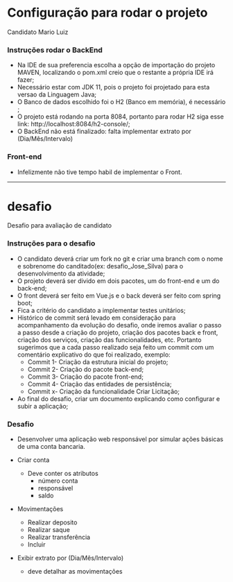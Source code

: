 # Configuração para rodar o projeto
Candidato Mario Luiz

### Instruções rodar o BackEnd
- Na IDE de sua preferencia escolha a opção de importação do projeto MAVEN, localizando o pom.xml creio que o restante a própria IDE irá fazer;
- Necessário estar com JDK 11, pois o projeto foi projetado para esta versao da Linguagem Java;
- O Banco de dados escolhido foi o H2 (Banco em memória), é necessário ;
- O projeto está rodando na porta 8084, portanto para rodar H2 siga esse link: http://localhost:8084/h2-console/;
- O BackEnd não está finalizado: falta implementar extrato por (Dia/Mês/Intervalo)

### Front-end
- Infelizmente não tive tempo habil de implementar o Front.



----------------------------------------------------------------------------------------------------------------------------------------------------------------------
# desafio
Desafio para avaliação de candidato

### Instruções para o desafio
- O candidato deverá criar um fork no git e criar uma branch com o nome e sobrenome do canditado(ex: desafio_Jose_Silva) para o desenvolvimento da atividade;
- O projeto deverá ser divido em dois pacotes, um do front-end e um do back-end;
- O front deverá ser feito em Vue.js e o back deverá ser feito com spring boot;
- Fica a critério do candidato a implementar testes unitários;
- Histórico de commit será levado em consideração para acompanhamento da evolução do desafio, onde iremos avaliar o passo a passo desde a criação do projeto, criação dos pacotes back e front, criação dos serviços, criação das funcionalidades, etc. Portanto sugerimos que a cada passo realizado seja feito um commit com um comentário explicativo do que foi realizado, exemplo:
    - Commit 1- Criação da estrutura inicial do projeto;
    - Commit 2- Criação do pacote back-end;
    - Commit 3- Criação do pacote front-end;
    - Commit 4- Criação das entidades de persistência;
    - Commit x- Criação da funcionalidade Criar Licitação;
- Ao final do desafio, criar um documento explicando como configurar e subir a aplicação;


### Desafio
- Desenvolver uma aplicação web responsável por simular ações básicas de uma conta bancaria.
- Criar conta
    - Deve conter os atributos
        - número conta
        - responsável
        - saldo

- Movimentações
    - Realizar deposito
    - Realizar saque
    - Realizar transferência
	- Incluir

- Exibir extrato por (Dia/Mês/Intervalo)
    - deve detalhar as movimentações

